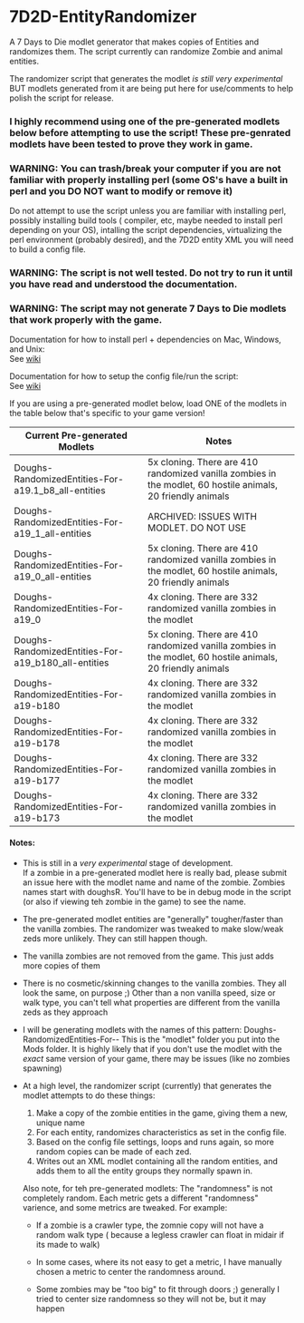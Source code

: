 # 7D2D-EntityRandomizer
A 7 Days to Die modlet generator that makes copies of Entities and randomizes them.
The script currently can randomize Zombie and animal entities.

The randomizer script that generates the modlet *is still very experimental* BUT modlets generated from it are being put here for use/comments to help polish the script for release.

### I highly recommend using one of the pre-generated modlets below before attempting to use the script!  These pre-genrated modlets have been tested to prove they work in game.

### WARNING: You can trash/break your computer if you are not familiar with properly installing perl (some OS's have a built in perl and you DO NOT want to modify or remove it)
Do not attempt to use the script unless you are familiar with installing perl, possibly installing build tools ( compiler, etc, maybe needed to install perl depending on your OS), intalling the script dependencies, virtualizing the perl environment (probably desired), and the 7D2D entity XML you will need to build a config file.

### WARNING: The script is not well tested. Do not try to run it until you have read and understood the documentation.
### WARNING: The script may not generate 7 Days to Die modlets that work properly with the game. 

Documentation for how to install perl + dependencies on Mac, Windows, and Unix:\
See [wiki](https://github.com/doughphunghus/7D2D-EntityRandomizer/wiki)

Documentation for how to setup the config file/run the script:\
See [wiki](https://github.com/doughphunghus/7D2D-EntityRandomizer/wiki)

If you are using a pre-generated modlet below, load ONE of the modlets in the table below that's specific to your game version!

| Current Pre-generated Modlets  | Notes |
| ------------- | ------------- |
| Doughs-RandomizedEntities-For-a19.1_b8_all-entities | 5x cloning. There are 410 randomized vanilla zombies in the modlet, 60 hostile animals, 20 friendly animals |
| Doughs-RandomizedEntities-For-a19_1_all-entities | ARCHIVED: ISSUES WITH MODLET.  DO NOT USE |
| Doughs-RandomizedEntities-For-a19_0_all-entities | 5x cloning. There are 410 randomized vanilla zombies in the modlet, 60 hostile animals, 20 friendly animals |
| Doughs-RandomizedEntities-For-a19_0 | 4x cloning. There are 332 randomized vanilla zombies in the modlet |
| Doughs-RandomizedEntities-For-a19_b180_all-entities | 5x cloning. There are 410 randomized vanilla zombies in the modlet, 60 hostile animals, 20 friendly animals |
| Doughs-RandomizedEntities-For-a19-b180 | 4x cloning. There are 332 randomized vanilla zombies in the modlet |
| Doughs-RandomizedEntities-For-a19-b178 | 4x cloning. There are 332 randomized vanilla zombies in the modlet |
| Doughs-RandomizedEntities-For-a19-b177 | 4x cloning. There are 332 randomized vanilla zombies in the modlet |
| Doughs-RandomizedEntities-For-a19-b173 | 4x cloning. There are 332 randomized vanilla zombies in the modlet |

#### Notes:
- This is still in a *very experimental* stage of development.  
  If a zombie in a pre-generated modlet here is really bad, please submit an issue here with the modlet name and name of the zombie. Zombies names start with doughsR<number>. You'll have to be in debug mode in the script (or also if viewing teh zombie in the game) to see the name.
- The pre-generated modlet entities are "generally" tougher/faster than the vanilla zombies. 
  The randomizer was tweaked to make slow/weak zeds more unlikely. They can still happen though.
- The vanilla zombies are not removed from the game.  This just adds more copies of them
- There is no cosmetic/skinning changes to the vanilla zombies. They all look the same, on purpose ;) 
  Other than a non vanilla speed, size or walk type, you can't tell what properties are different from the vanilla zeds as they approach
- I will be generating modlets with the names of this pattern: Doughs-RandomizedEntities-For-<major version>-<build version>
  This is the "modlet" folder you put into the Mods folder.
  It is highly likely that if you don't use the modlet with the *exact* same version of your game, there may be issues (like no zombies spawning)
  
- At a high level, the randomizer script (currently) that generates the modlet attempts to do these things:
  1. Make a copy of the zombie entities in the game, giving them a new, unique name
  2. For each entity, randomizes characteristics as set in the config file.
  3. Based on the config file settings, loops and runs again, so more random copies can be made of each zed.  
  4. Writes out an XML modlet containing all the random entities, and adds them to all the entity groups they normally spawn in.
  
  Also note, for teh pre-generated modlets:
  The "randomness" is not completely random.  Each metric gets a different "randomness" varience, and some metrics are tweaked.
  For example:
  - If a zombie is a crawler type, the zomnie copy will not have a random walk type ( because a legless crawler can float in midair if its made to walk)
  
  - In some cases, where its not easy to get a metric, I have manually chosen a metric to center the randomness around.
  
  - Some zombies may be "too big" to fit through doors ;)  generally I tried to center size randomness so they will not be, but it may happen
